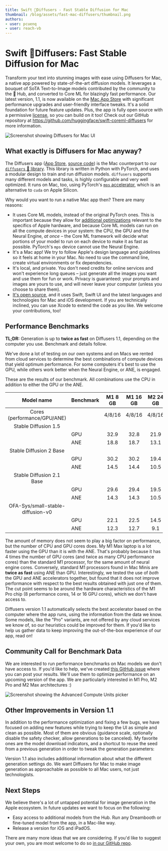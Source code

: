 ```yaml
---
title: Swift 🧨Diffusers - Fast Stable Diffusion for Mac
thumbnail: /blog/assets/fast-mac-diffusers/thumbnail.png
authors:
- user: pcuenq
- user: reach-vb
---
```


# Swift 🧨Diffusers: Fast Stable Diffusion for Mac

<!-- {blog_metadata} -->
<!-- {authors} -->

Transform your text into stunning images with ease using Diffusers for Mac, a native app powered by state-of-the-art diffusion models. It leverages a bouquet of SoTA Text-to-Image models contributed by the community to the 🤗 Hub, and converted to Core ML for blazingly fast performance. Our latest version, 1.1, is now available on the [Mac App Store](https://apps.apple.com/app/diffusers/id1666309574) with significant performance upgrades and user-friendly interface tweaks. It's a solid foundation for future feature updates. Plus, the app is fully open source with a permissive [license](https://github.com/huggingface/swift-coreml-diffusers/blob/main/LICENSE), so you can build on it too! Check out our GitHub repository at https://github.com/huggingface/swift-coreml-diffusers for more information.

<img style="border:none;" alt="Screenshot showing Diffusers for Mac UI" src="https://huggingface.co/datasets/huggingface/documentation-images/resolve/main/blog/fast-mac-diffusers/UI.png" />

## What exactly is Diffusers for Mac anyway?

The Diffusers app ([App Store](https://apps.apple.com/app/diffusers/id1666309574), [source code](https://github.com/huggingface/swift-coreml-diffusers)) is the Mac counterpart to our [`diffusers` 🧨 library](https://github.com/huggingface/diffusers). This library is written in Python with PyTorch, and uses a modular design to train and run diffusion models. `diffusers` supports many different models and tasks, is highly configurable and very well optimized. It runs on Mac, too, using PyTorch's [`mps` accelerator](https://huggingface.co/docs/diffusers/optimization/mps), which is an alternative to `cuda` on Apple Silicon.

Why would you want to run a native Mac app then? There are many reasons:
- It uses Core ML models, instead of the original PyTorch ones. This is important because they allow for [additional optimizations](https://machinelearning.apple.com/research/stable-diffusion-coreml-apple-silicon) relevant to the specifics of Apple hardware, and because Core ML models can run on all the compute devices in your system: the CPU, the GPU and the Neural Engine, _at once_ – the Core ML framework will decide what portions of your model to run on each device to make it as fast as possible. PyTorch's `mps` device cannot use the Neural Engine.
- It's a Mac app! We try to follow Apple's design language and guidelines so it feels at home in your Mac. No need to use the command line, create virtual environments or fix dependencies.
- It's local, and private. You don't need credits for online services and won't experience long queues – just generate all the images you want and use them for fun or work. Privacy is guaranteed: your prompts and images are yours to use, and will never leave your computer (unless you choose to share them).
- [It's open source](https://github.com/huggingface/swift-coreml-diffusers), and it uses Swift, Swift UI and the latest languages and technologies for Mac and iOS development. If you are technically inclined, you can use Xcode to extend the code as you like. We welcome your contributions, too!

## Performance Benchmarks

**TL;DR:** Generation is up to **twice as fast** on Diffusers 1.1, depending on the computer you use. Benchmark and details follow.

We've done a lot of testing on our own systems and on Macs we rented from cloud services to determine the best combinations of compute devices that yield optimum performance. For some computers it's best to use the GPU, while others work better when the Neural Engine, or ANE, is engaged.

These are the results of our benchmark. All combinations use the CPU in addition to either the GPU or the ANE.

|             Model name            | Benchmark | M1 8 GB | M1 16 GB  | M2 24 GB | M1 Max 64 GB |
|:---------------------------------:|-----------|:-------:|:---------:|:--------:|:------------:|
| Cores (performance/GPU/ANE)       |           |  4/8/16 |   4/8/16  |  4/8/16  |    8/32/16   |
| Stable Diffusion 1.5              |           |         |           |          |              |
|                                   | GPU       |   32.9  |    32.8   | 21.9     |       9      |
|                                   | ANE       |   18.8  |    18.7   | 13.1     |     20.4     |
| Stable Diffusion 2 Base           |           |         |           |          |              |
|                                   | GPU       |   30.2  |    30.2   | 19.4     |      8.3     |
|                                   | ANE       |   14.5  |    14.4   | 10.5     |     15.3     |
| Stable Diffusion 2.1 Base         |           |         |           |          |              |
|                                   | GPU       |   29.6  |    29.4   | 19.5     |      8.3     |
|                                   | ANE       |   14.3  |    14.3   | 10.5     |     15.3     |
| OFA-Sys/small-stable-diffusion-v0 |           |         |           |          |              |
|                                   | GPU       |   22.1  |    22.5   | 14.5     |      6.3     |
|                                   | ANE       |   12.3  |    12.7   | 9.1      |     13.2     |

The amount of memory does not seem to play a big factor on performance, but the number of CPU and GPU cores does. My M1 Max laptop is a lot faster using the GPU than it is with the ANE. That's probably because it has 4 times the number of GPU cores (and twice as many CPU performance cores) than the standard M1 processor, for the same amount of neural engine cores. Conversely, standard M1 processors found in Mac Minis are **twice as fast** using ANE than GPU. Interestingly, we tested the use of _both_ the GPU and ANE accelerators together, but found that it does not improve performance with respect to the best results obtained with just one of them. The cut point seems to be around the hardware characteristics of the M1 Pro chip (8 performance cores, 14 or 16 GPU cores), which we don't have access to.

Diffusers version 1.1 automatically selects the best accelerator based on the computer where the app runs, using the information from the data we know. Some models, like the "Pro" variants, are not offered by any cloud services we know of, so our heuristics could be improved for them. If you'd like to help us gather data to keep improving the out-of-the-box experience of our app, read on!

## Community Call for Benchmark Data

We are interested to run performance benchmarks on Mac models we don't have access to. If you'd like to help, we've created [this GitHub issue](https://github.com/huggingface/swift-coreml-diffusers/issues/31) where you can post your results. We'll use them to optimize performance on an upcoming version of the app. We are particularly interested in M1 Pro, M2 Pro and M2 Max architectures :)

<img style="border:none;display:block;margin-left:auto;margin-right:auto;" alt="Screenshot showing the Advanced Compute Units picker" src="https://huggingface.co/datasets/huggingface/documentation-images/resolve/main/blog/fast-mac-diffusers/Advanced.png" />

## Other Improvements in Version 1.1

In addition to the performance optimization and fixing a few bugs, we have focused on adding new features while trying to keep the UI as simple and clean as possible. Most of them are obvious (guidance scale, optionally disable the safety checker, allow generations to be canceled). My favorite ones are the model download indicators, and a shortcut to reuse the seed from a previous generation in order to tweak the generation parameters:

Version 1.1 also includes additional information about what the different generation settings do. We want Diffusers for Mac to make image generation as approachable as possible to all Mac users, not just technologists.

## Next Steps

We believe there's a lot of untapped potential for image generation in the Apple ecosystem. In future updates we want to focus on the following:

- Easy access to additional models from the Hub. Run any Dreambooth or fine-tuned model from the app, in a Mac-like way.
- Release a version for iOS and iPadOS.

There are many more ideas that we are considering. If you'd like to suggest your own, you are most welcome to do so [in our GitHub repo](https://github.com/huggingface/swift-coreml-diffusers).
